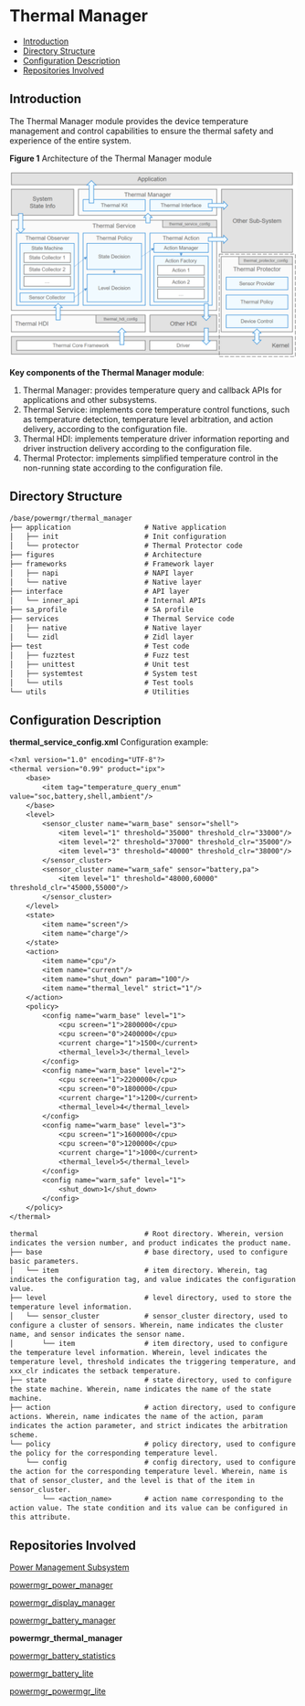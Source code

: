 # Thermal Manager

-   [Introduction](#section0056945901)
-   [Directory Structure](#section0056945902)
-   [Configuration Description](#section0056945903)
-   [Repositories Involved](#section0056945904)

## Introduction<a name="section0056945901"></a>

The Thermal Manager module provides the device temperature management and control capabilities to ensure the thermal safety and experience of the entire system.

**Figure 1** Architecture of the Thermal Manager module

![](figures/thermal_manager_architecture.png "Architecture of the thermal manager module")

**Key components of the Thermal Manager module**:

1. Thermal Manager: provides temperature query and callback APIs for applications and other subsystems.
2. Thermal Service: implements core temperature control functions, such as temperature detection, temperature level arbitration, and action delivery, according to the configuration file.
3. Thermal HDI: implements temperature driver information reporting and driver instruction delivery according to the configuration file.
4. Thermal Protector: implements simplified temperature control in the non-running state according to the configuration file.

## Directory Structure<a name="section0056945902"></a>
```
/base/powermgr/thermal_manager
├── application                  # Native application
│   ├── init                     # Init configuration
│   └── protector                # Thermal Protector code
├── figures                      # Architecture
├── frameworks                   # Framework layer
│   ├── napi                     # NAPI layer
│   └── native                   # Native layer
├── interface                    # API layer
│   └── inner_api                # Internal APIs
├── sa_profile                   # SA profile
├── services                     # Thermal Service code
│   ├── native                   # Native layer
│   └── zidl                     # Zidl layer
├── test                         # Test code
│   ├── fuzztest                 # Fuzz test
│   ├── unittest                 # Unit test
│   ├── systemtest               # System test
│   └── utils                    # Test tools
└── utils                        # Utilities
```

## Configuration Description<a name="section0056945903"></a>
**thermal_service_config.xml**
Configuration example:

```
<?xml version="1.0" encoding="UTF-8"?>
<thermal version="0.99" product="ipx">
    <base>
        <item tag="temperature_query_enum" value="soc,battery,shell,ambient"/>
    </base>
    <level>
        <sensor_cluster name="warm_base" sensor="shell">
            <item level="1" threshold="35000" threshold_clr="33000"/>
            <item level="2" threshold="37000" threshold_clr="35000"/>
            <item level="3" threshold="40000" threshold_clr="38000"/>
        </sensor_cluster>
        <sensor_cluster name="warm_safe" sensor="battery,pa">
            <item level="1" threshold="48000,60000" threshold_clr="45000,55000"/>
        </sensor_cluster>
    </level>
    <state>
        <item name="screen"/>
        <item name="charge"/>
    </state>
    <action>
        <item name="cpu"/>
        <item name="current"/>
        <item name="shut_down" param="100"/>
        <item name="thermal_level" strict="1"/>
    </action>
    <policy>
        <config name="warm_base" level="1">
            <cpu screen="1">2800000</cpu>
            <cpu screen="0">2400000</cpu>
            <current charge="1">1500</current>
            <thermal_level>3</thermal_level>
        </config>
        <config name="warm_base" level="2">
            <cpu screen="1">2200000</cpu>
            <cpu screen="0">1800000</cpu>
            <current charge="1">1200</current>
            <thermal_level>4</thermal_level>
        </config>
        <config name="warm_base" level="3">
            <cpu screen="1">1600000</cpu>
            <cpu screen="0">1200000</cpu>
            <current charge="1">1000</current>
            <thermal_level>5</thermal_level>
        </config>
        <config name="warm_safe" level="1">
            <shut_down>1</shut_down>
        </config>
    </policy>
</thermal>
```
```
thermal                          # Root directory. Wherein, version indicates the version number, and product indicates the product name.
├── base                         # base directory, used to configure basic parameters.
│   └── item                     # item directory. Wherein, tag indicates the configuration tag, and value indicates the configuration value.
├── level                        # level directory, used to store the temperature level information.
│   └── sensor_cluster           # sensor_cluster directory, used to configure a cluster of sensors. Wherein, name indicates the cluster name, and sensor indicates the sensor name.
│       └── item                 # item directory, used to configure the temperature level information. Wherein, level indicates the temperature level, threshold indicates the triggering temperature, and xxx_clr indicates the setback temperature.
├── state                        # state directory, used to configure the state machine. Wherein, name indicates the name of the state machine.
├── action                       # action directory, used to configure actions. Wherein, name indicates the name of the action, param indicates the action parameter, and strict indicates the arbitration scheme.
└── policy                       # policy directory, used to configure the policy for the corresponding temperature level.
    └── config                   # config directory, used to configure the action for the corresponding temperature level. Wherein, name is that of sensor_cluster, and the level is that of the item in sensor_cluster.
        └── <action_name>        # action name corresponding to the action value. The state condition and its value can be configured in this attribute.
```


## Repositories Involved<a name="section0056945904"></a>
[Power Management Subsystem](https://gitee.com/openharmony/docs/blob/master/en/readme/power-management.md)

[powermgr_power_manager](https://gitee.com/openharmony/powermgr_power_manager)

[powermgr_display_manager](https://gitee.com/openharmony/powermgr_display_manager)

[powermgr_battery_manager](https://gitee.com/openharmony/powermgr_battery_manager)

**powermgr_thermal_manager**

[powermgr_battery_statistics](https://gitee.com/openharmony/powermgr_battery_statistics)

[powermgr_battery_lite](https://gitee.com/openharmony/powermgr_battery_lite)

[powermgr_powermgr_lite](https://gitee.com/openharmony/powermgr_powermgr_lite)
